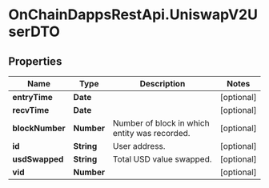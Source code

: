 # OnChainDappsRestApi.UniswapV2UserDTO

## Properties

Name | Type | Description | Notes
------------ | ------------- | ------------- | -------------
**entryTime** | **Date** |  | [optional] 
**recvTime** | **Date** |  | [optional] 
**blockNumber** | **Number** | Number of block in which entity was recorded. | [optional] 
**id** | **String** | User address. | [optional] 
**usdSwapped** | **String** | Total USD value swapped. | [optional] 
**vid** | **Number** |  | [optional] 


